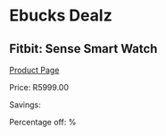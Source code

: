
# Ebucks Dealz
## Fitbit: Sense Smart Watch
[Product Page](https://www.ebucks.com/web/shop/productSelected.do?prodId=1047351943&catId=1233319732)

Price: R5999.00

Savings: 

Percentage off: %
	